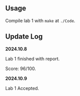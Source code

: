 ## Usage

Compile lab 1 with `make` at `./Code`.

## Update Log

**2024.10.8**

Lab 1 finished with report.

Score: 96/100.

**2024.10.9**

Lab 1 Accepted.